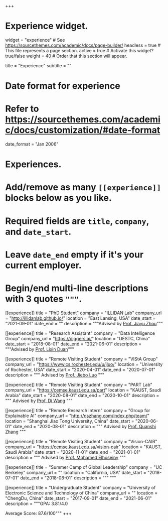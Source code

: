 +++
# Experience widget.
widget = "experience"  # See https://sourcethemes.com/academic/docs/page-builder/
headless = true  # This file represents a page section.
active = true  # Activate this widget? true/false
weight = 40  # Order that this section will appear.

title = "Experience"
subtitle = ""

# Date format for experience
#   Refer to https://sourcethemes.com/academic/docs/customization/#date-format
date_format = "Jan 2006"

# Experiences.
#   Add/remove as many `[[experience]]` blocks below as you like.
#   Required fields are `title`, `company`, and `date_start`.
#   Leave `date_end` empty if it's your current employer.
#   Begin/end multi-line descriptions with 3 quotes `"""`.

[[experience]]
  title = "PhD Student"
  company = "ILLIDAN Lab"
  company_url = "http://illidanlab.github.io/"
  location = "East Lansing, USA"
  date_start = "2021-09-01"
  date_end = ""
  description = """Advised by [Prof. Jiayu Zhou](https://jiayuzhou.github.io/)"""

[[experience]]
  title = "Research Assistant"
  company = "Data Intelligence Group"
  company_url = "https://diggers.ai/"
  location = "UESTC, China"
  date_start = "2018-08-01"
  date_end = "2021-06-01"
  description = """Advised by [Prof. Lixin Duan](http://lxduan.info/)"""
 
[[experience]]
  title = "Remote Visiting Student"
  company = "VIStA Group"
  company_url = "https://www.cs.rochester.edu/u/jluo/"
  location = "University of Rochester, USA"
  date_start = "2020-04-01"
  date_end = "2020-07-01"
  description = """
  Advised by [Prof. Jiebo Luo](https://www.cs.rochester.edu/u/jluo/)
  """
 
 [[experience]]
  title = "Remote Visiting Student"
  company = "PART Lab"
  company_url = "https://cemse.kaust.edu.sa/part"
  location = "KAUST, Saudi Arabia"
  date_start = "2020-08-01"
  date_end = "2020-10-01"
  description = """
  Advised by [Prof. Di Wang](https://shao3wangdi.github.io/)
  """

 [[experience]]
  title = "Remote Research Intern"
  company = "Group for Explainable AI"
  company_url = "http://qszhang.com/index.php/team/"
  location = "Shanghai Jiao Tong University, China"
  date_start = "2020-06-01"
  date_end = "2020-08-01"
  description = """
  Advised by [Prof. Quanshi Zhang](https://scholar.google.com/citations?user=iFFhHK0AAAAJ&hl=zh-CN)
  """
  
 [[experience]]
  title = "Remote Visiting Student"
  company = "Vision-CAIR"
  company_url = "https://cemse.kaust.edu.sa/vision-cair"
  location = "KAUST, Saudi Arabia"
  date_start = "2020-11-01"
  date_end = "2021-01-01"
  description = """
  Advised by [Prof. Mohamed Elhoseiny](https://scholar.google.com/citations?user=iRBUTOAAAAAJ&hl=en)
  """

[[experience]]
  title = "Summer Camp of Global Leadership"
  company = "UC Berkeley"
  company_url = ""
  location = "California, USA"
  date_start = "2018-07-01"
  date_end = "2018-08-01"
  description = """
  """

[[experience]]
  title = "Undergraduate Student"
  company = "University of Electronic Science and Technology of China"
  company_url = ""
  location = "ChengDu, China"
  date_start = "2017-09-01"
  date_end = "2021-06-01"
  description = """GPA: 3.81/4.0 
  
  Average Score: 87.6/100"""
+++
